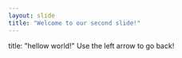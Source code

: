 ```yaml
---
layout: slide
title: "Welcome to our second slide!"
---
```

title: "hellow world!"
Use the left arrow to go back!